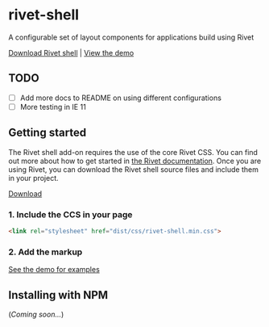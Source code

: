 # rivet-shell
A configurable set of layout components for applications build using Rivet

[Download Rivet shell](https://github.com/indiana-university/rivet-shell/archive/master.zip) | [View the demo](https://indiana-university.github.io/rivet-shell/)

## TODO
- [ ] Add more docs to README on using different configurations
- [ ] More testing in IE 11

## Getting started
The Rivet shell add-on requires the use of the core Rivet CSS. You can find out more about how to get started in [the Rivet documentation](https://rivet.iu.edu/components/). Once you are using Rivet, you can download the Rivet shell source files and include them in your project.

[Download](https://github.com/inidiana-university/rivet-shell/archive/master.zip)

### 1. Include the CCS in your page
```html
<link rel="stylesheet" href="dist/css/rivet-shell.min.css">
```

### 2. Add the markup

[See the demo for examples](https://indiana-university.github.io/rivet-shell/)

## Installing with NPM
(_Coming soon..._)